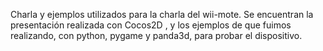 Charla y ejemplos utilizados para la charla del wii-mote.
Se encuentran la presentación realizada con Cocos2D , y los ejemplos de que fuimos realizando, con python, pygame y panda3d, para probar el dispositivo.